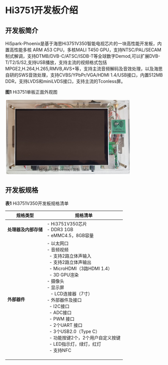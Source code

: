 # Hi3751开发板介绍


## 开发板简介

HiSpark-Phoenix是基于海思Hi3751V350智能电视芯片的一块高性能开发板，内置高性能多核 ARM A53 CPU，多核MALI T450 GPU，支持NTSC/PAL/SECAM制式解调，支持DTMB/DVB-C/ATSC/ISDB-T等全球数字Demod,可以扩展DVB-T/T2/S/S2,支持USB播放，支持主流的视频格式包括MPGE2,H.264,H.265,RMVB,AVS+等，支持主流音频解码及音效处理，以及海思自研的SWS音效处理，支持CVBS/YPbPr/VGA/HDMI 1.4/USB接口，内置512MB DDR，支持LVDS和miniLVDS接口，支持主流的Tconless屏。

  **图1** Hi3751单板正面外观图

  ![zn-cn_image_Hi3751V350](figures/zn-cn_image_Hi3751V350.png)


## 开发板规格

  **表1** Hi3751V350开发板规格清单

| 规格类型 | 规格清单 | 
| -------- | -------- |
| **处理器及内部存储** | -&nbsp;Hi3751V350芯片<br/>-&nbsp;DDR3&nbsp;1GB<br/>-&nbsp;eMMC4.5，8GB容量 | 
| **外部器件** | -&nbsp;以太网口<br/>-&nbsp;音频视频<br/>&nbsp;&nbsp;-&nbsp;支持2路立体声输入<br/>&nbsp;&nbsp;-&nbsp;支持2路立体声输出<br/>&nbsp;&nbsp;-&nbsp;MicroHDMI（3路HDMI&nbsp;1.4）<br/>&nbsp;&nbsp;-&nbsp;3D GPU渲染<br/>-&nbsp;摄像头<br/>-&nbsp;显示屏<br/>&nbsp;&nbsp;&nbsp;-&nbsp;LCD连接器（7寸）<br/>-&nbsp;外部器件及接口<br/>&nbsp;&nbsp;-&nbsp;I2C接口<br/>&nbsp;&nbsp;-&nbsp;ADC接口<br/>&nbsp;&nbsp;-&nbsp;PWM 接口<br/>&nbsp;&nbsp;-&nbsp;2个UART 接口<br/>&nbsp;&nbsp;-&nbsp;3个USB2.0（Type&nbsp;C）<br/>&nbsp;&nbsp;-&nbsp;功能按键2个，2个用户自定义按键<br/>&nbsp;&nbsp;-&nbsp;LED指示灯，绿灯，红灯<br/>&nbsp; -&nbsp;支持NFC<br/>&nbsp; |
